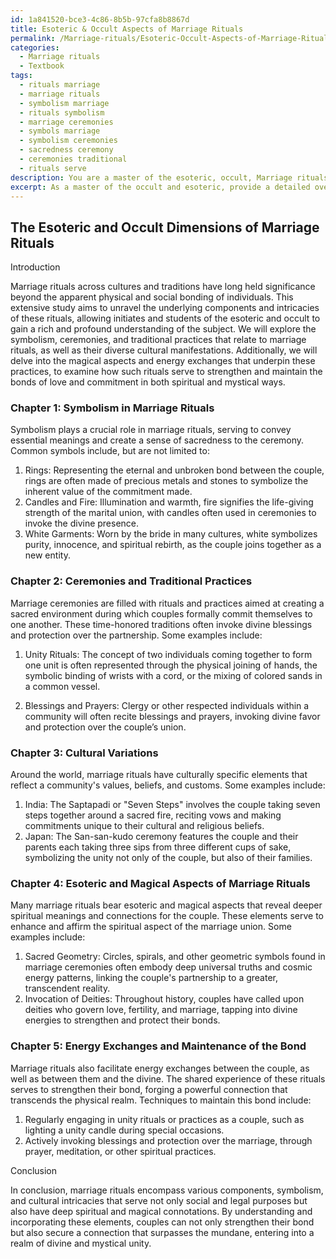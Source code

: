 ```yaml
---
id: 1a841520-bce3-4c86-8b5b-97cfa8b8867d
title: Esoteric & Occult Aspects of Marriage Rituals
permalink: /Marriage-rituals/Esoteric-Occult-Aspects-of-Marriage-Rituals/
categories:
  - Marriage rituals
  - Textbook
tags:
  - rituals marriage
  - marriage rituals
  - symbolism marriage
  - rituals symbolism
  - marriage ceremonies
  - symbols marriage
  - symbolism ceremonies
  - sacredness ceremony
  - ceremonies traditional
  - rituals serve
description: You are a master of the esoteric, occult, Marriage rituals and education, you have written many textbooks on the subject in ways that provide students with rich and deep understanding of the subject. You are being asked to write textbook-like sections on a topic and you do it with full context, explainability, and reliability in accuracy to the true facts of the topic at hand, in a textbook style that a student would easily be able to learn from, in a rich, engaging, and contextual way. Always include relevant context (such as formulas and history), related concepts, and in a way that someone can gain deep insights from.
excerpt: As a master of the occult and esoteric, provide a detailed overview of the various components and intricacies of marriage rituals that initiates can study to gain rich and profound knowledge on the subject. Please describe the significances of symbolism, ceremonies and traditional practices, and their varied cultural manifestations on this topic. Additionally, provide insights into the magical aspects and energy exchanges within these practices and how these rituals can help strengthen and maintain the bonds of love and commitment in spiritual and mystical ways.
---
```


## The Esoteric and Occult Dimensions of Marriage Rituals

Introduction

Marriage rituals across cultures and traditions have long held significance beyond the apparent physical and social bonding of individuals. This extensive study aims to unravel the underlying components and intricacies of these rituals, allowing initiates and students of the esoteric and occult to gain a rich and profound understanding of the subject. We will explore the symbolism, ceremonies, and traditional practices that relate to marriage rituals, as well as their diverse cultural manifestations. Additionally, we will delve into the magical aspects and energy exchanges that underpin these practices, to examine how such rituals serve to strengthen and maintain the bonds of love and commitment in both spiritual and mystical ways.

### Chapter 1: Symbolism in Marriage Rituals

Symbolism plays a crucial role in marriage rituals, serving to convey essential meanings and create a sense of sacredness to the ceremony. Common symbols include, but are not limited to:

1. Rings: Representing the eternal and unbroken bond between the couple, rings are often made of precious metals and stones to symbolize the inherent value of the commitment made.
2. Candles and Fire: Illumination and warmth, fire signifies the life-giving strength of the marital union, with candles often used in ceremonies to invoke the divine presence.
3. White Garments: Worn by the bride in many cultures, white symbolizes purity, innocence, and spiritual rebirth, as the couple joins together as a new entity.

### Chapter 2: Ceremonies and Traditional Practices

Marriage ceremonies are filled with rituals and practices aimed at creating a sacred environment during which couples formally commit themselves to one another. These time-honored traditions often invoke divine blessings and protection over the partnership. Some examples include:

1. Unity Rituals: The concept of two individuals coming together to form one unit is often represented through the physical joining of hands, the symbolic binding of wrists with a cord, or the mixing of colored sands in a common vessel.

2. Blessings and Prayers: Clergy or other respected individuals within a community will often recite blessings and prayers, invoking divine favor and protection over the couple’s union.

### Chapter 3: Cultural Variations

Around the world, marriage rituals have culturally specific elements that reflect a community's values, beliefs, and customs. Some examples include:

1. India: The Saptapadi or "Seven Steps" involves the couple taking seven steps together around a sacred fire, reciting vows and making commitments unique to their cultural and religious beliefs.
2. Japan: The San-san-kudo ceremony features the couple and their parents each taking three sips from three different cups of sake, symbolizing the unity not only of the couple, but also of their families.

### Chapter 4: Esoteric and Magical Aspects of Marriage Rituals

Many marriage rituals bear esoteric and magical aspects that reveal deeper spiritual meanings and connections for the couple. These elements serve to enhance and affirm the spiritual aspect of the marriage union. Some examples include:

1. Sacred Geometry: Circles, spirals, and other geometric symbols found in marriage ceremonies often embody deep universal truths and cosmic energy patterns, linking the couple's partnership to a greater, transcendent reality.
2. Invocation of Deities: Throughout history, couples have called upon deities who govern love, fertility, and marriage, tapping into divine energies to strengthen and protect their bonds.

### Chapter 5: Energy Exchanges and Maintenance of the Bond

Marriage rituals also facilitate energy exchanges between the couple, as well as between them and the divine. The shared experience of these rituals serves to strengthen their bond, forging a powerful connection that transcends the physical realm. Techniques to maintain this bond include:

1. Regularly engaging in unity rituals or practices as a couple, such as lighting a unity candle during special occasions.
2. Actively invoking blessings and protection over the marriage, through prayer, meditation, or other spiritual practices.

Conclusion

In conclusion, marriage rituals encompass various components, symbolism, and cultural intricacies that serve not only social and legal purposes but also have deep spiritual and magical connotations. By understanding and incorporating these elements, couples can not only strengthen their bond but also secure a connection that surpasses the mundane, entering into a realm of divine and mystical unity.
